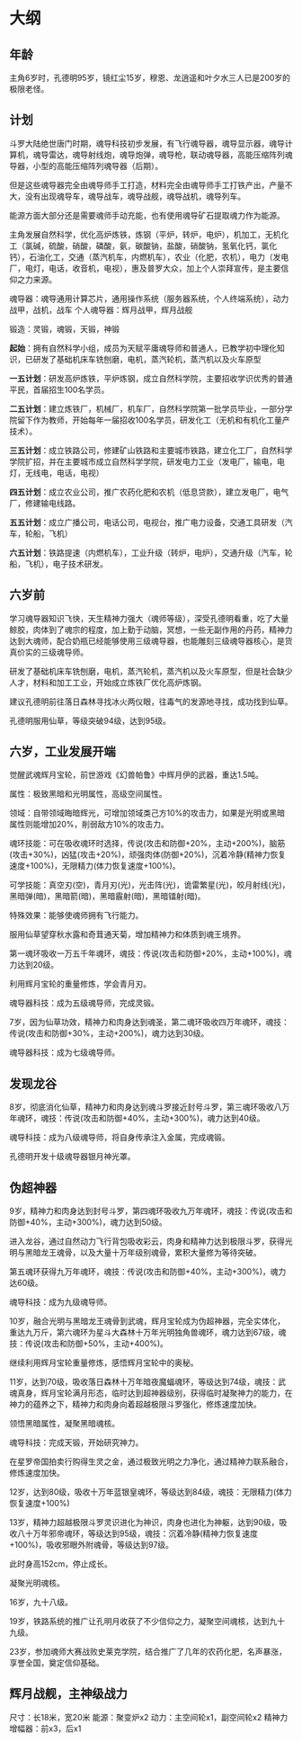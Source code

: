 # 大纲

## 年龄

主角6岁时，孔德明95岁，镜红尘15岁，穆恩、龙逍遥和叶夕水三人已是200岁的极限老怪。

## 计划

斗罗大陆绝世唐门时期，魂导科技初步发展，有飞行魂导器，魂导显示器，魂导计算机，魂导雷达，魂导射线炮，魂导炮弹，魂导枪，联动魂导器，高能压缩阵列魂导器，小型的高能压缩阵列魂导器（后期）。

但是这些魂导器完全由魂导师手工打造，材料完全由魂导师手工打铁产出，产量不大，没有出现魂导车，魂导战车，魂导战舰，魂导战机，魂导列车。

能源方面大部分还是需要魂师手动充能，也有使用魂导矿石提取魂力作为能源。

主角发展自然科学，优化高炉炼铁，炼钢（平炉，转炉，电炉），机加工，无机化工（氯碱，硫酸，硝酸，磷酸，氨，碳酸钠，盐酸，硝酸钠，氢氧化钙，氯化钙），石油化工，交通（蒸汽机车，内燃机车），农业（化肥，农机），电力（发电厂，电灯，电话，收音机，电视），惠及普罗大众，加上个人崇拜宣传，是主要信仰之力来源。

魂导器：魂导通用计算芯片，通用操作系统（服务器系统，个人终端系统），动力战甲，战机，战车
个人魂导器：辉月战甲，辉月战舰

锻造：灵锻，魂锻，天锻，神锻

**起始**：拥有自然科学小组，成员为天赋平庸魂导师和普通人，已教学初中理化知识，已研发了基础机床车铣刨磨，电机，蒸汽轮机，蒸汽机以及火车原型

**一五计划**：研发高炉炼铁，平炉炼钢，成立自然科学院，主要招收学识优秀的普通平民，首届招生100名学员。

**二五计划**：建立炼铁厂，机械厂，机车厂，自然科学院第一批学员毕业，一部分学院留下作为教师，开始每年一届招收100名学员，研发化工（无机和有机化工量产技术）。

**三五计划**：成立铁路公司，修建矿山铁路和主要城市铁路，建立化工厂，自然科学学院扩招，并在主要城市成立自然科学学院，研发电力工业（发电厂，输电，电灯，无线电，电话，电视）

**四五计划**：成立农业公司，推广农药化肥和农机（低息贷款），建立发电厂，电气厂，修建输电线路。

**五五计划**：成立广播公司，电话公司，电视台，推广电力设备，交通工具研发（汽车，轮船，飞机）

**六五计划**：铁路提速（内燃机车），工业升级（转炉，电炉），交通升级（汽车，轮船，飞机），电子技术研发。

## 六岁前

学习魂导器知识飞快，天生精神力强大（魂师等级），深受孔德明看重，吃了大量鲸胶，肉体到了魂宗的程度，加上勤于动脑，冥想，一些无副作用的丹药，精神力达到大魂师，配合奶瓶已经能够使用三级魂导器，也能雕刻三级魂导器核心，是货真价实的三级魂导师。

研发了基础机床车铣刨磨，电机，蒸汽轮机，蒸汽机以及火车原型，但是社会缺少人才，材料和加工工业，开始成立炼铁厂优化高炉炼钢。

建议孔德明前往落日森林寻找冰火两仪眼，往毒气的发源地寻找，成功找到仙草。

孔德明服用仙草，等级突破94级，达到95级。

## 六岁，工业发展开端

觉醒武魂辉月宝轮，前世游戏《幻兽帕鲁》中辉月伊的武器，重达1.5吨。

属性：极致黑暗和光明属性，高级空间属性。

领域：自带领域晦暗辉光，可增加领域类己方10%的攻击力，如果是光明或黑暗属性则能增加20%，削弱敌方10%的攻击力。

魂环技能：可在吸收魂环时选择，传说(攻击和防御+20%，主动+200%)，脑筋(攻击+30%)，凶猛(攻击+20%)，顽强肉体(防御+20%)，沉着冷静(精神力恢复速度+100%)，无限精力(体力恢复速度+100%)。

可学技能：真空刃(空)，青月刃(光)，光击阵(光)，诡雷繁星(光)，皎月射线(光)，黑暗弹(暗)，黑暗箭(暗)，黑暗霰射(暗)，黑暗镭射(暗)。

特殊效果：能够使魂师拥有飞行能力。

服用仙草望穿秋水露和奇茸通天菊，增加精神力和体质到魂王境界。

第一魂环吸收一万五千年魂环，魂技：传说(攻击和防御+20%，主动+100%)，魂力达到20级。

利用辉月宝轮的重量修炼，学会青月刃。

魂导器科技：成为五级魂导师，完成灵锻。

7岁，因为仙草功效，精神力和肉身达到魂圣，第二魂环吸收四万年魂环，魂技：传说(攻击和防御+30%，主动+200%)，魂力达到30级。

魂导器科技：成为七级魂导师。

## 发现龙谷

8岁，彻底消化仙草，精神力和肉身达到魂斗罗接近封号斗罗，第三魂环吸收八万年魂环，魂技：传说(攻击和防御+40%，主动+300%)，魂力达到40级。

魂导科技：成为八级魂导师，将自身传承注入金属，完成魂锻。

孔德明开发十级魂导器银月神光罩。

## 伪超神器

9岁，精神力和肉身达到封号斗罗，第四魂环吸收九万年魂环，魂技：传说(攻击和防御+40%，主动+300%)，魂力达到50级。

进入龙谷，通过自然动力飞行背包吸收彩云，肉身和精神力达到极限斗罗，获得光明与黑暗龙王魂骨，以及大量十万年级别魂骨，累积大量修为等待突破。

第五魂环获得九万年魂环，魂技：传说(攻击和防御+40%，主动+300%)，魂力达60级。

魂导科技：成为九级魂导师。

10岁，融合光明与黑暗龙王魂骨到武魂，辉月宝轮成为伪超神器，完全实体化，重达九万斤，第六魂环为星斗大森林十万年光明独角兽魂环，魂力达到67级，魂技：传说(攻击和防御+50%，主动+400%)。

继续利用辉月宝轮重量修炼，感悟辉月宝轮中的奥秘。

11岁，达到70级，吸收落日森林十万年暗夜魔蝠魂环，等级达到74级，魂技：武魂真身，辉月宝轮满月形态，临时达到超神器级别，获得临时凝聚神力的能力，在神力的蕴养之下，精神力和肉身向着超越极限斗罗强化，修炼速度加快。

领悟黑暗属性，凝聚黑暗魂核。

魂导科技：完成天锻，开始研究神力。

在星罗帝国拍卖行购得生灵之金，通过极致光明之力净化，通过精神力联系融合，修炼速度加快。

12岁，达到80级，吸收十万年蓝银皇魂环，等级达到84级，魂技：无限精力(体力恢复速度+100%)

13岁，精神力超越极限斗罗灵识进化为神识，肉身也进化为神躯，达到90级，吸收八十万年邪帝魂环，等级达到95级，魂技：沉着冷静(精神力恢复速度+100%)，吸收邪眼外附魂骨，等级达到97级。

此时身高152cm，停止成长。

凝聚光明魂核。

16岁，九十八级。

19岁，铁路系统的推广让孔明月收获了不少信仰之力，凝聚空间魂核，达到九十九级。

23岁，参加魂师大赛战败史莱克学院，结合推广了几年的农药化肥，名声暴涨，享誉全国，奠定信仰基础。

## 辉月战舰，主神级战力

尺寸：长18米，宽20米
能源：聚变炉x2
动力：主空间轮x1，副空间轮x2
精神力增幅器：前x3，后x1